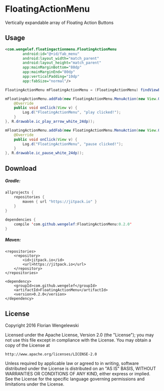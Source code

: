 # FloatingActionMenu

Vertically expandable array of Floating Action Buttons

## Usage

```xml
<com.wengelef.floatingactionmenu.FloatingActionMenu
        android:id="@+id/fab_menu"
        android:layout_width="match_parent"
        android:layout_height="match_parent"
        app:mainMarginBottom="80dp"
        app:mainMarginEnd="80dp"
        app:verticalPadding="10dp"
        app:fabSize="normal"/>
```

```java
FloatingActionMenu mFloatingActionMenu = (FloatingActionMenu) findViewById(R.id.fab_menu);

mFloatingActionMenu.addFab(new FloatingActionMenu.MenuAction(new View.OnClickListener() {
    @Override
    public void onClick(View v) {
        Log.d("FloatingActionMenu", "play clicked!");
    }
}, R.drawable.ic_play_arrow_white_24dp));

mFloatingActionMenu.addFab(new FloatingActionMenu.MenuAction(new View.OnClickListener() {
    @Override
    public void onClick(View v) {
        Log.d("FloatingActionMenu", "pause clicked!");
    }
}, R.drawable.ic_pause_white_24dp));
```

## Download

##### Gradle:

```java
allprojects {
    repositories {
        maven { url "https://jitpack.io" }
    }
}
```

```java
dependencies {
    compile 'com.github.wengelef:FloatingActionMenu:0.2.0'
}
```

##### Maven:

```
<repositories>
    <repository>
        <id>jitpack.io</id>
        <url>https://jitpack.io</url>
    </repository>
</repositories>
```

```
<dependency>
    <groupId>com.github.wengelef</groupId>
    <artifactId>FloatingActionMenu</artifactId>
    <version>0.2.0</version>
</dependency>
```

## License

Copyright 2016 Florian Wengelewski

Licensed under the Apache License, Version 2.0 (the "License");
you may not use this file except in compliance with the License.
You may obtain a copy of the License at

    http://www.apache.org/licenses/LICENSE-2.0

Unless required by applicable law or agreed to in writing, software
distributed under the License is distributed on an "AS IS" BASIS,
WITHOUT WARRANTIES OR CONDITIONS OF ANY KIND, either express or implied.
See the License for the specific language governing permissions and
limitations under the License.